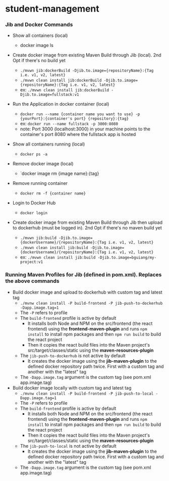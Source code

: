 # student-management

### Jib and Docker Commands

* Show all containers (local)
	* docker image ls

* Create docker image from existing Maven Build through Jib (local). 2nd Opt if there's no build yet
	* `./mvwn jib:dockerBuild -Djib.to.image={repositoryName}:{Tag i.e. v1, v2, latest}`
	* `./mvwn clean install jib:dockerBuild -Djib.to.image={repositoryName}:{Tag i.e. v1, v2, latest}`
	* ex: `./mvwn clean install jib:dockerBuild -Djib.to.image=fullstack:v1`
	
* Run the Application in docker container (local)
	* `docker run --name {container name you want to use} -p {yourPort}:{container's port} {repository}:{tag}`
	* ex: `docker run --name fullstack -p 3000:8080`
	* note: Port 3000 (localhost:3000) in your machine points to the container's port 8080 where the fullstack app is hosted

* Show all containers running (local)
	* `docker ps -a`

* Remove docker image (local)
	* `docker image rm {image name}:{tag}
	
* Remove running container
	* `docker rm -f {container name}`
	
* Login to Docker Hub
	* `docker login`
	
* Create docker image from existing Maven Build through Jib then upload to dockerhub (must be logged in). 2nd Opt if there's no maven build yet
	* `./mvwn jib:build -Djib.to.image={dockerUsername}/{repositoryName}:{Tag i.e. v1, v2, latest}`
	* `./mvwn clean install jib:build -Djib.to.image={dockerUsername}/{repositoryName}:{Tag i.e. v1, v2, latest}`
	* ex: `./mvwn clean install jib:build -Djib.to.image=bguiang/my-project:v1`
	
### Running Maven Profiles for Jib (defined in pom.xml). Replaces the above commands
* Build docker image and upload to dockerhub with custom tag and latest tag
	* `./mvnw clean install -P build-frontend -P jib-push-to-dockerhub -Dapp.image.tag=1`
	* The `-P` refers to profile
	* The `build-frontend` profile is active by default
		* It installs both Node and NPM on the src/frontend (the react frontend) using the **frontend-maven-plugin** and runs `npm install` to install npm packages and then `npm run build` to build the react project
		* Then it copies the react build files into the Maven project's src/target/classes/static using the **maven-resources-plugin**
	* The `jib-push-to-dockerhub` is not active by default
		* It creates the docker image using the **jib-maven-plugin** to the defined docker repository path twice. First with a custom tag and another with the "latest" tag
	* The `-Dapp.image.tag` argument is the custom tag (see pom.xml app.image.tag)
* Build docker image locally with custom tag and latest tag
	* `./mvnw clean install -P build-frontend -P jib-push-to-local -Dapp.image.tag=1`
	* The `-P` refers to profile
	* The `build-frontend` profile is active by default
		* It installs both Node and NPM on the src/frontend (the react frontend) using the **frontend-maven-plugin** and runs `npm install` to install npm packages and then `npm run build` to build the react project
		* Then it copies the react build files into the Maven project's src/target/classes/static using the **maven-resources-plugin**
	* The `jib-push-to-local` is not active by default
		* It creates the docker image using the **jib-maven-plugin** to the defined docker repository path twice. First with a custom tag and another with the "latest" tag
	* The `-Dapp.image.tag` argument is the custom tag (see pom.xml app.image.tag)
		